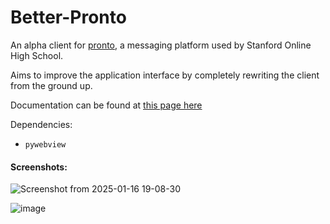 # Better-Pronto

An alpha client for [pronto](https://pronto.io), a messaging platform used by Stanford Online High School.

Aims to improve the application interface by completely rewriting the client from the ground up.

Documentation can be found at [this page here](https://society451.github.io/Better-Pronto-Documentation/)

Dependencies:
- `pywebview` 

#### Screenshots:
![Screenshot from 2025-01-16 19-08-30](https://github.com/user-attachments/assets/785d6bd6-0d9e-435d-bf7a-84c77823275d)

![image](https://github.com/user-attachments/assets/f1b7d56e-8e5a-42a4-a12c-8e4850a75373)
